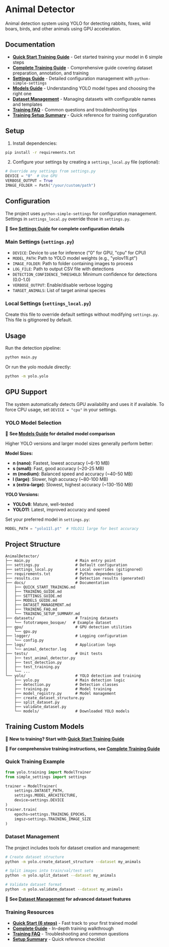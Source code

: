 # Animal Detector

Animal detection system using YOLO for detecting rabbits, foxes, wild boars, birds, and other animals using GPU acceleration.

## Documentation

- **[Quick Start Training Guide](docs/QUICK_START_TRAINING.md)** - Get started training your model in 6 simple steps
- **[Complete Training Guide](docs/TRAINING_GUIDE.md)** - Comprehensive guide covering dataset preparation, annotation, and training
- **[Settings Guide](docs/SETTINGS_GUIDE.md)** - Detailed configuration management with `python-simple-settings`
- **[Models Guide](docs/MODELS_GUIDE.md)** - Understanding YOLO model types and choosing the right one
- **[Dataset Management](docs/DATASET_MANAGEMENT.md)** - Managing datasets with configurable names and templates
- **[Training FAQ](docs/TRAINING_FAQ.md)** - Common questions and troubleshooting tips
- **[Training Setup Summary](docs/TRAINING_SETUP_SUMMARY.md)** - Quick reference for training configuration

## Setup

1. Install dependencies:
```bash
pip install -r requirements.txt
```

2. Configure your settings by creating a `settings_local.py` file (optional):
```python
# Override any settings from settings.py
DEVICE = "0"  # Use GPU
VERBOSE_OUTPUT = True
IMAGE_FOLDER = Path("/your/custom/path")
```

## Configuration

The project uses `python-simple-settings` for configuration management. Settings in `settings_local.py` override those in `settings.py`.

📖 **See [Settings Guide](docs/SETTINGS_GUIDE.md) for complete configuration details**

### Main Settings (`settings.py`)

- `DEVICE`: Device to use for inference ("0" for GPU, "cpu" for CPU)
- `MODEL_PATH`: Path to YOLO model weights (e.g., "yolov11l.pt")
- `IMAGE_FOLDER`: Path to folder containing images to process
- `LOG_FILE`: Path to output CSV file with detections
- `DETECTION_CONFIDENCE_THRESHOLD`: Minimum confidence for detections (0.0-1.0)
- `VERBOSE_OUTPUT`: Enable/disable verbose logging
- `TARGET_ANIMALS`: List of target animal species

### Local Settings (`settings_local.py`)

Create this file to override default settings without modifying `settings.py`.
This file is gitignored by default.

## Usage

Run the detection pipeline:
```bash
python main.py
```

Or run the yolo module directly:
```bash
python -m yolo.yolo
```

## GPU Support

The system automatically detects GPU availability and uses it if available.
To force CPU usage, set `DEVICE = "cpu"` in your settings.

### YOLO Model Selection

📖 **See [Models Guide](docs/MODELS_GUIDE.md) for detailed model comparison**

Higher YOLO versions and larger model sizes generally perform better:

**Model Sizes:**
- **n (nano)**: Fastest, lowest accuracy (~6-10 MB)
- **s (small)**: Fast, good accuracy (~20-25 MB)
- **m (medium)**: Balanced speed and accuracy (~40-50 MB)
- **l (large)**: Slower, high accuracy (~80-100 MB)
- **x (extra-large)**: Slowest, highest accuracy (~130-150 MB)

**YOLO Versions:**
- **YOLOv8**: Mature, well-tested
- **YOLO11**: Latest, improved accuracy and speed

Set your preferred model in `settings.py`:
```python
MODEL_PATH = "yolo11l.pt"  # YOLO11 large for best accuracy
```

## Project Structure

```
AnimalDetector/
├── main.py                    # Main entry point
├── settings.py                # Default configuration
├── settings_local.py          # Local overrides (gitignored)
├── requirements.txt           # Python dependencies
├── results.csv                # Detection results (generated)
├── docs/                      # Documentation
│   ├── QUICK_START_TRAINING.md
│   ├── TRAINING_GUIDE.md
│   ├── SETTINGS_GUIDE.md
│   ├── MODELS_GUIDE.md
│   ├── DATASET_MANAGEMENT.md
│   ├── TRAINING_FAQ.md
│   └── TRAINING_SETUP_SUMMARY.md
├── datasets/                  # Training datasets
│   └── fototrampeo_bosque/   # Example dataset
├── gpu/                       # GPU detection utilities
│   └── gpu.py
├── logger/                    # Logging configuration
│   └── config.py
├── logs/                      # Application logs
│   └── animal_detector.log
├── tests/                     # Unit tests
│   ├── test_animal_detector.py
│   ├── test_detection.py
│   ├── test_training.py
│   └── ...
└── yolo/                      # YOLO detection and training
    ├── yolo.py                # Main detection logic
    ├── detection.py           # Detection classes
    ├── training.py            # Model training
    ├── model_registry.py      # Model management
    ├── create_dataset_structure.py
    ├── split_dataset.py
    ├── validate_dataset.py
    └── models/                # Downloaded YOLO models
```

## Training Custom Models

📖 **New to training? Start with [Quick Start Training Guide](docs/QUICK_START_TRAINING.md)**

📖 **For comprehensive training instructions, see [Complete Training Guide](docs/TRAINING_GUIDE.md)**

### Quick Training Example

```python
from yolo.training import ModelTrainer
from simple_settings import settings

trainer = ModelTrainer(
    settings.DATASET_PATH,
    settings.MODEL_ARCHITECTURE,
    device=settings.DEVICE
)
trainer.train(
    epochs=settings.TRAINING_EPOCHS,
    imgsz=settings.TRAINING_IMAGE_SIZE
)
```

### Dataset Management

The project includes tools for dataset creation and management:

```bash
# Create dataset structure
python -m yolo.create_dataset_structure --dataset my_animals

# Split images into train/val/test sets
python -m yolo.split_dataset --dataset my_animals

# Validate dataset format
python -m yolo.validate_dataset --dataset my_animals
```

📖 **See [Dataset Management](docs/DATASET_MANAGEMENT.md) for advanced dataset features**

### Training Resources

- **[Quick Start (6 steps)](docs/QUICK_START_TRAINING.md)** - Fast track to your first trained model
- **[Complete Guide](docs/TRAINING_GUIDE.md)** - In-depth training walkthrough
- **[Training FAQ](docs/TRAINING_FAQ.md)** - Troubleshooting and common questions
- **[Setup Summary](docs/TRAINING_SETUP_SUMMARY.md)** - Quick reference checklist

